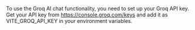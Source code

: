 To use the Groq AI chat functionality, you need to set up your Groq API key. Get your API key from https://console.groq.com/keys and add it as VITE_GROQ_API_KEY in your environment variables.
